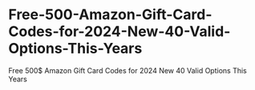 # Free-500-Amazon-Gift-Card-Codes-for-2024-New-40-Valid-Options-This-Years
Free 500$ Amazon Gift Card Codes for 2024 New 40 Valid Options This Years
